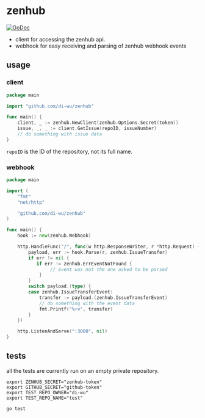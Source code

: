 # zenhub
[![GoDoc](https://godoc.org/github.com/di-wu/zenhub?status.svg)](https://godoc.org/github.com/di-wu/zenhub)

- client for accessing the zenhub api.
- webhook for easy receiving and parsing of zenhub webhook events

## usage
### client
```go
package main

import "github.com/di-wu/zenhub"

func main() {
    client, _ := zenhub.NewClient(zenhub.Options.Secret(token))
    issue, _, _ := client.GetIssue(repoID, issueNumber)
    // do something with issue data
}
```

`repoID` is the ID of the repository, not its full name.

### webhook
```go
package main

import (
    "fmt"
    "net/http"

    "github.com/di-wu/zenhub"
)

func main() {
    hook := new(zenhub.Webhook)

    http.HandleFunc("/", func(w http.ResponseWriter, r *http.Request) {
        payload, err := hook.Parse(r, zenhub.IssueTransfer)
        if err != nil {
           if err != zenhub.ErrEventNotFound {
                // event was not the one asked to be parsed
            }
        }
        switch payload.(type) {
        case zenhub.IssueTransferEvent:
            transfer := payload.(zenhub.IssueTransferEvent)
            // do something with the event data
            fmt.Printf("%+v", transfer)
        }
    })

    http.ListenAndServe(":3000", nil)
}
```

## tests
all the tests are currently run on an empty private repository.
```shell script
export ZENHUB_SECRET="zenhub-token"
export GITHUB_SECRET="github-token"
export TEST_REPO_OWNER="di-wu"
export TEST_REPO_NAME="test"

go test
```